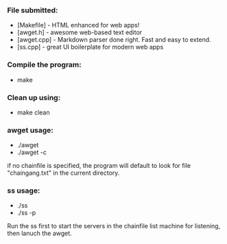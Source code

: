 ### File submitted:

* [Makefile] - HTML enhanced for web apps!
* [awget.h] - awesome web-based text editor
* [awget.cpp] - Markdown parser done right. Fast and easy to extend.
* [ss.cpp] - great UI boilerplate for modern web apps


### Compile the program:
* make

### Clean up using:
* make clean

### awget usage:
* ./awget <URL>
* ./awget <URL> -c <chainfile>

if no chainfile is specified, the program will default to look for file "chaingang.txt" in the current directory.

### ss usage:
* ./ss <port>
* ./ss -p <port> 

Run the ss first to start the servers in the chainfile list machine for listening, then lanuch the awget. 
